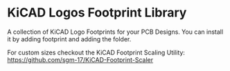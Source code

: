 # KiCAD Logos Footprint Library

A collection of KiCAD Logo Footprints for your PCB Designs.
You can install it by adding footprint and adding the folder.

For custom sizes checkout the KiCAD Footprint Scaling Utility: https://github.com/sgm-17/KiCAD-Footprint-Scaler
